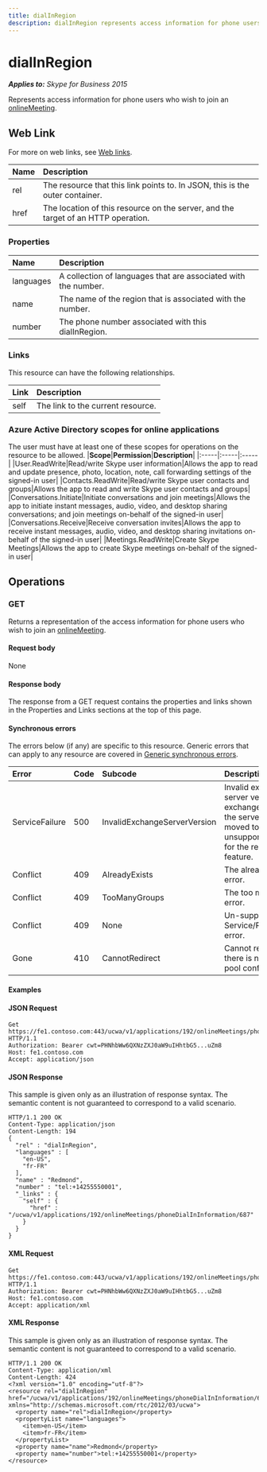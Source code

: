 ```yaml
---
title: dialInRegion
description: dialInRegion represents access information for phone users who wish to join an onlineMeeting.
---
```


# dialInRegion

 _**Applies to:** Skype for Business 2015_


Represents access information for phone users who wish to join an [onlineMeeting](onlineMeeting_ref.md).
            

## Web Link
<a name = "sectionSection0"> </a>

For more on web links, see [Web links](WebLinks.md).


|**Name**|**Description**|
|:-----|:-----|
|rel|The resource that this link points to. In JSON, this is the outer container.|
|href|The location of this resource on the server, and the target of an HTTP operation.|

### Properties



|**Name**|**Description**|
|:-----|:-----|
|languages|A collection of languages that are associated with the number.|
|name|The name of the region that is associated with the number.|
|number|The phone number associated with this dialInRegion.|

### Links



This resource can have the following relationships.

|**Link**|**Description**|
|:-----|:-----|
|self|The link to the current resource.|


### Azure Active Directory scopes for online applications



The user must have at least one of these scopes for operations on the resource to be allowed.
|**Scope**|**Permission**|**Description**|
|:-----|:-----|:-----|
|User.ReadWrite|Read/write Skype user information|Allows the app to read and update presence, photo, location, note, call forwarding settings of the signed-in user|
|Contacts.ReadWrite|Read/write Skype user contacts and groups|Allows the app to read and write Skype user contacts and groups|
|Conversations.Initiate|Initiate conversations and join meetings|Allows the app to initiate instant messages, audio, video, and desktop sharing conversations; and join meetings on-behalf of the signed-in user|
|Conversations.Receive|Receive conversation invites|Allows the app to receive instant messages, audio, video, and desktop sharing invitations on-behalf of the signed-in user|
|Meetings.ReadWrite|Create Skype Meetings|Allows the app to create Skype meetings on-behalf of the signed-in user|

## Operations



<a name="sectionSection2"></a>

### GET




Returns a representation of the access information for phone users who wish to join an [onlineMeeting](onlineMeeting_ref.md).

#### Request body



None


#### Response body



The response from a GET request contains the properties and links shown in the Properties and Links sections at the top of this page.

#### Synchronous errors



The errors below (if any) are specific to this resource. Generic errors that can apply to any resource are covered in [Generic synchronous errors](GenericSynchronousErrors.md).

|**Error**|**Code**|**Subcode**|**Description**|
|:-----|:-----|:-----|:-----|
|ServiceFailure|500|InvalidExchangeServerVersion|Invalid exchange server version.The exchange mailbox of the server might have moved to an unsupported version for the required feature.|
|Conflict|409|AlreadyExists|The already exists error.|
|Conflict|409|TooManyGroups|The too many groups error.|
|Conflict|409|None|Un-supported Service/Resource/API error.|
|Gone|410|CannotRedirect|Cannot redirect since there is no back up pool configured.|

#### Examples




#### JSON Request




```
Get https://fe1.contoso.com:443/ucwa/v1/applications/192/onlineMeetings/phoneDialInInformation/687 HTTP/1.1
Authorization: Bearer cwt=PHNhbWw6QXNzZXJ0aW9uIHhtbG5...uZm8
Host: fe1.contoso.com
Accept: application/json

```


#### JSON Response



This sample is given only as an illustration of response syntax. The semantic content is not guaranteed to correspond to a valid scenario.
```
HTTP/1.1 200 OK
Content-Type: application/json
Content-Length: 194
{
  "rel" : "dialInRegion",
  "languages" : [
    "en-US",
    "fr-FR"
  ],
  "name" : "Redmond",
  "number" : "tel:+14255550001",
  "_links" : {
    "self" : {
      "href" : "/ucwa/v1/applications/192/onlineMeetings/phoneDialInInformation/687"
    }
  }
}
```


#### XML Request




```
Get https://fe1.contoso.com:443/ucwa/v1/applications/192/onlineMeetings/phoneDialInInformation/687 HTTP/1.1
Authorization: Bearer cwt=PHNhbWw6QXNzZXJ0aW9uIHhtbG5...uZm8
Host: fe1.contoso.com
Accept: application/xml

```


#### XML Response



This sample is given only as an illustration of response syntax. The semantic content is not guaranteed to correspond to a valid scenario.
```
HTTP/1.1 200 OK
Content-Type: application/xml
Content-Length: 424
<?xml version="1.0" encoding="utf-8"?>
<resource rel="dialInRegion" href="/ucwa/v1/applications/192/onlineMeetings/phoneDialInInformation/687" xmlns="http://schemas.microsoft.com/rtc/2012/03/ucwa">
  <property name="rel">dialInRegion</property>
  <propertyList name="languages">
    <item>en-US</item>
    <item>fr-FR</item>
  </propertyList>
  <property name="name">Redmond</property>
  <property name="number">tel:+14255550001</property>
</resource>
```


